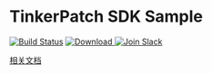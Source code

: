 # TinkerPatch SDK Sample

[![Build Status](https://travis-ci.org/TinkerPatch/tinkerpatch-sample.svg?branch=master)](https://travis-ci.org/TinkerPatch/tinkerpatch-sample)
[![Download](https://api.bintray.com/packages/simsun/maven/tinkerpatch-android-sdk/images/download.svg) ](https://bintray.com/simsun/maven/tinkerpatch-android-sdk/_latestVersion)
[![Join Slack](https://slack.tinkerpatch.com/badge.svg)](https://slack.tinkerpatch.com)

[相关文档](http://tinkerpatch.com/Docs/intro)
